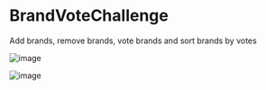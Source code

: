# BrandVoteChallenge
 Add brands, remove brands, vote brands and sort brands by votes 


![image](https://user-images.githubusercontent.com/28295214/148822975-1005ea93-3efa-4272-a686-3929234abd30.png)

![image](https://user-images.githubusercontent.com/28295214/148823046-d166288f-0930-42e7-b889-243dfeaaaca9.png)
